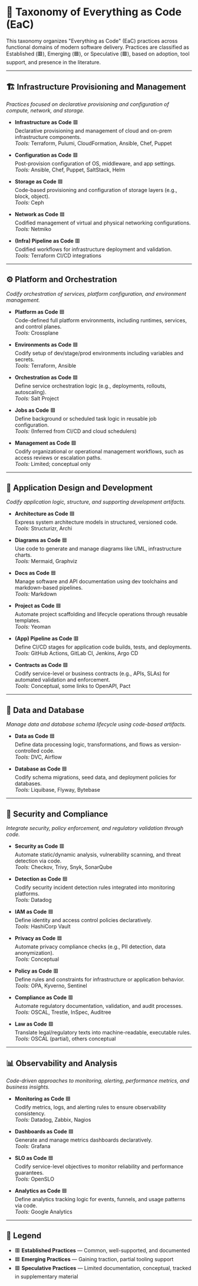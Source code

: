 # 📘 Taxonomy of Everything as Code (EaC)

This taxonomy organizes "Everything as Code" (EaC) practices across functional domains of modern software delivery. Practices are classified as Established (🟥), Emerging (🟦), or Speculative (🟩), based on adoption, tool support, and presence in the literature.

---

## 🏗️ Infrastructure Provisioning and Management  
*Practices focused on declarative provisioning and configuration of compute, network, and storage.*

- **Infrastructure as Code** 🟥  
  Declarative provisioning and management of cloud and on-prem infrastructure components.  
  *Tools:* Terraform, Pulumi, CloudFormation, Ansible, Chef, Puppet  

- **Configuration as Code** 🟥  
  Post-provision configuration of OS, middleware, and app settings.  
  *Tools:* Ansible, Chef, Puppet, SaltStack, Helm  

- **Storage as Code** 🟦  
  Code-based provisioning and configuration of storage layers (e.g., block, object).  
  *Tools:* Ceph  

- **Network as Code** 🟦  
  Codified management of virtual and physical networking configurations.  
  *Tools:* Netmiko  

- **(Infra) Pipeline as Code** 🟥  
  Codified workflows for infrastructure deployment and validation.  
  *Tools:* Terraform CI/CD integrations  

---

## ⚙️ Platform and Orchestration  
*Codify orchestration of services, platform configuration, and environment management.*

- **Platform as Code** 🟦  
  Code-defined full platform environments, including runtimes, services, and control planes.  
  *Tools:* Crossplane  

- **Environments as Code** 🟦  
  Codify setup of dev/stage/prod environments including variables and secrets.  
  *Tools:* Terraform, Ansible  

- **Orchestration as Code** 🟦  
  Define service orchestration logic (e.g., deployments, rollouts, autoscaling).  
  *Tools:* Salt Project  

- **Jobs as Code** 🟩  
  Define background or scheduled task logic in reusable job configuration.  
  *Tools:* (Inferred from CI/CD and cloud schedulers)  

- **Management as Code** 🟩  
  Codify organizational or operational management workflows, such as access reviews or escalation paths.  
  *Tools:* Limited; conceptual only  

---

## 🧱 Application Design and Development  
*Codify application logic, structure, and supporting development artifacts.*

- **Architecture as Code** 🟦  
  Express system architecture models in structured, versioned code.  
  *Tools:* Structurizr, Archi  

- **Diagrams as Code** 🟦  
  Use code to generate and manage diagrams like UML, infrastructure charts.  
  *Tools:* Mermaid, Graphviz  

- **Docs as Code** 🟦  
  Manage software and API documentation using dev toolchains and markdown-based pipelines.  
  *Tools:* Markdown  

- **Project as Code** 🟦  
  Automate project scaffolding and lifecycle operations through reusable templates.  
  *Tools:* Yeoman  

- **(App) Pipeline as Code** 🟥  
  Define CI/CD stages for application code builds, tests, and deployments.  
  *Tools:* GitHub Actions, GitLab CI, Jenkins, Argo CD  

- **Contracts as Code** 🟩  
  Codify service-level or business contracts (e.g., APIs, SLAs) for automated validation and enforcement.  
  *Tools:* Conceptual, some links to OpenAPI, Pact  

---

## 🧬 Data and Database  
*Manage data and database schema lifecycle using code-based artifacts.*

- **Data as Code** 🟦  
  Define data processing logic, transformations, and flows as version-controlled code.  
  *Tools:* DVC, Airflow  

- **Database as Code** 🟦  
  Codify schema migrations, seed data, and deployment policies for databases.  
  *Tools:* Liquibase, Flyway, Bytebase  

---

## 🔐 Security and Compliance  
*Integrate security, policy enforcement, and regulatory validation through code.*

- **Security as Code** 🟥  
  Automate static/dynamic analysis, vulnerability scanning, and threat detection via code.  
  *Tools:* Checkov, Trivy, Snyk, SonarQube  

- **Detection as Code** 🟦  
  Codify security incident detection rules integrated into monitoring platforms.  
  *Tools:* Datadog  

- **IAM as Code** 🟦  
  Define identity and access control policies declaratively.  
  *Tools:* HashiCorp Vault  

- **Privacy as Code** 🟦  
  Automate privacy compliance checks (e.g., PII detection, data anonymization).  
  *Tools:* Conceptual  

- **Policy as Code** 🟥  
  Define rules and constraints for infrastructure or application behavior.  
  *Tools:* OPA, Kyverno, Sentinel  

- **Compliance as Code** 🟥  
  Automate regulatory documentation, validation, and audit processes.  
  *Tools:* OSCAL, Trestle, InSpec, Auditree  

- **Law as Code** 🟩  
  Translate legal/regulatory texts into machine-readable, executable rules.  
  *Tools:* OSCAL (partial), others conceptual  

---

## 📊 Observability and Analysis  
*Code-driven approaches to monitoring, alerting, performance metrics, and business insights.*

- **Monitoring as Code** 🟦  
  Codify metrics, logs, and alerting rules to ensure observability consistency.  
  *Tools:* Datadog, Zabbix, Nagios  

- **Dashboards as Code** 🟦  
  Generate and manage metrics dashboards declaratively.  
  *Tools:* Grafana  

- **SLO as Code** 🟦  
  Codify service-level objectives to monitor reliability and performance guarantees.  
  *Tools:* OpenSLO  

- **Analytics as Code** 🟦  
  Define analytics tracking logic for events, funnels, and usage patterns via code.  
  *Tools:* Google Analytics  

---

## 🧭 Legend  
- 🟥 **Established Practices** — Common, well-supported, and documented  
- 🟦 **Emerging Practices** — Gaining traction, partial tooling support  
- 🟩 **Speculative Practices** — Limited documentation, conceptual, tracked in supplementary material
